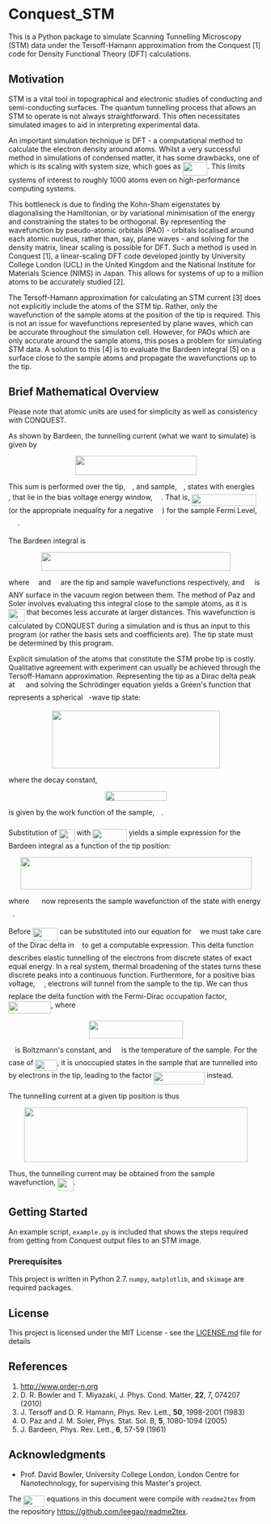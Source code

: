 # Conquest_STM

This is a Python package to simulate Scanning Tunnelling Microscopy (STM) data under the Tersoff-Hamann approximation from the Conquest [1] code for Density Functional Theory (DFT) calculations.

## Motivation

STM is a vital tool in topographical and electronic studies of conducting and semi-conducting surfaces. The quantum tunnelling process that allows an STM to operate is not always straightforward. This often necessitates simulated images to aid in interpreting experimental data.

An important simulation technique is DFT - a computational method to calculate the electron density around atoms. Whilst a very successful method in simulations of condensed matter, it has some drawbacks, one of which is its scaling with system size, which goes as <img src="https://rawgit.com/johanmcquillan/conquest_stm/master/svgs/3c5638d37c66029a01e04817cbad1d37.svg?invert_in_darkmode" align=middle width=48.557355pt height=26.70657pt/>. This limits systems of interest to roughly 1000 atoms even on high-performance computing systems.

This bottleneck is due to finding the Kohn-Sham eigenstates by diagonalising the Hamiltonian, or by variational minimisation of the energy and constraining the states to be orthogonal. By representing the wavefunction by pseudo-atomic orbitals (PAO) - orbitals localised around each atomic nucleus, rather than, say, plane waves - and solving for the density matrix, linear scaling is possible for DFT. Such a method is used in Conquest [1], a linear-scaling DFT code developed jointly by University College London (UCL) in the United Kingdom and the National Institute for Materials Science (NIMS) in Japan. This allows for systems of up to a million atoms to be accurately studied [2].

The Tersoff-Hamann approximation for calculating an STM current [3] does not explicitly include the atoms of the STM tip. Rather, only the wavefunction of the sample atoms at the position of the tip is required. This is not an issue for wavefunctions represented by plane waves, which can be accurate throughout the simulation cell. However, for PAOs which are only accurate around the sample atoms, this poses a problem for simulating STM data. A solution to this [4] is to evaluate the Bardeen integral [5] on a surface close to the sample atoms and propagate the wavefunctions up to the tip.

## Brief Mathematical Overview

Please note that atomic units are used for simplicity as well as consistency with CONQUEST.

As shown by Bardeen, the tunnelling current (what we want to simulate) is given by
<p align="center"><img src="https://rawgit.com/johanmcquillan/conquest_stm/master/svgs/2c5bc2bdbc18e99f66c7157c157089f9.svg?invert_in_darkmode" align=middle width=239.811pt height=38.38758pt/></p>

This sum is performed over the tip, <img src="https://rawgit.com/johanmcquillan/conquest_stm/master/svgs/07617f9d8fe48b4a7b3f523d6730eef0.svg?invert_in_darkmode" align=middle width=9.86799pt height=14.10255pt/>, and sample, <img src="https://rawgit.com/johanmcquillan/conquest_stm/master/svgs/b49211c7e49541e500c32b4d56d354dc.svg?invert_in_darkmode" align=middle width=9.132585pt height=14.10255pt/>, states with energies <img src="https://rawgit.com/johanmcquillan/conquest_stm/master/svgs/e76eead5067c5c0fdf70614a08ab0c95.svg?invert_in_darkmode" align=middle width=12.27039pt height=14.10255pt/>, that lie in the bias voltage energy window, <img src="https://rawgit.com/johanmcquillan/conquest_stm/master/svgs/a9a3a4a202d80326bda413b5562d5cd1.svg?invert_in_darkmode" align=middle width=13.192575pt height=22.38192pt/>. That is, <img src="https://rawgit.com/johanmcquillan/conquest_stm/master/svgs/8a5f6e4f652372d9bbf551ffd6d7f8dd.svg?invert_in_darkmode" align=middle width=127.215495pt height=22.38192pt/> (or the appropriate inequality for a negative <img src="https://rawgit.com/johanmcquillan/conquest_stm/master/svgs/a9a3a4a202d80326bda413b5562d5cd1.svg?invert_in_darkmode" align=middle width=13.192575pt height=22.38192pt/>) for the sample Fermi Level, <img src="https://rawgit.com/johanmcquillan/conquest_stm/master/svgs/391eb7f9ef426346bab88aabcda164f6.svg?invert_in_darkmode" align=middle width=17.705325pt height=14.10255pt/>.

The Bardeen integral is
<p align="center"><img src="https://rawgit.com/johanmcquillan/conquest_stm/master/svgs/941e8651fc1f6369950f358399533a79.svg?invert_in_darkmode" align=middle width=374.68695pt height=37.35204pt/></p>

where <img src="https://rawgit.com/johanmcquillan/conquest_stm/master/svgs/c91091e68f0e0113ff161179172813ac.svg?invert_in_darkmode" align=middle width=10.246995pt height=14.10255pt/> and <img src="https://rawgit.com/johanmcquillan/conquest_stm/master/svgs/7e3c241c2dec821bd6c6fbd314fe4762.svg?invert_in_darkmode" align=middle width=11.255475pt height=22.74591pt/> are the tip and sample wavefunctions respectively, and <img src="https://rawgit.com/johanmcquillan/conquest_stm/master/svgs/813cd865c037c89fcdc609b25c465a05.svg?invert_in_darkmode" align=middle width=11.82786pt height=22.38192pt/> is ANY surface in the vacuum region between them. The method of Paz and Soler involves evaluating this integral close to the sample atoms, as it is <img src="https://rawgit.com/johanmcquillan/conquest_stm/master/svgs/2de90df5ef3c9406edcd8e1d78a9e5e7.svg?invert_in_darkmode" align=middle width=31.75161pt height=24.56553pt/> that becomes less accurate at larger distances. This wavefunction is calculated by CONQUEST during a simulation and is thus an input to this program (or rather the basis sets and coefficients are). The tip state must be determined by this program.

Explicit simulation of the atoms that constitute the STM probe tip is costly. Qualitative agreement with experiment can usually be achieved through the Tersoff-Hamann approximation. Representing the tip as a Dirac delta peak at <img src="https://rawgit.com/johanmcquillan/conquest_stm/master/svgs/6423e0d54c2545769ad013e5f6a4cf94.svg?invert_in_darkmode" align=middle width=14.125155pt height=22.473pt/> and solving the Schrödinger equation yields a Green's function that represents a spherical <img src="https://rawgit.com/johanmcquillan/conquest_stm/master/svgs/6f9bad7347b91ceebebd3ad7e6f6f2d1.svg?invert_in_darkmode" align=middle width=7.6767405pt height=14.10255pt/>-wave tip state:
<p align="center"><img src="https://rawgit.com/johanmcquillan/conquest_stm/master/svgs/9bfdbaa8c533b512ad4107ffc190d94b.svg?invert_in_darkmode" align=middle width=331.9932pt height=113.807595pt/></p>

where the decay constant,
<p align="center"><img src="https://rawgit.com/johanmcquillan/conquest_stm/master/svgs/077a05818b3243b70fe48a1b3b31feec.svg?invert_in_darkmode" align=middle width=121.777095pt height=19.654965pt/></p>

is given by the work function of the sample, <img src="https://rawgit.com/johanmcquillan/conquest_stm/master/svgs/f50853d41be7d55874e952eb0d80c53e.svg?invert_in_darkmode" align=middle width=9.757935pt height=22.74591pt/>.


Substitution of <img src="https://rawgit.com/johanmcquillan/conquest_stm/master/svgs/84fa817903364a747cabef21126476d0.svg?invert_in_darkmode" align=middle width=30.740985pt height=24.56553pt/> with <img src="https://rawgit.com/johanmcquillan/conquest_stm/master/svgs/7bd3ed61c120134b1f6edf60f44cd32c.svg?invert_in_darkmode" align=middle width=67.53879pt height=24.56553pt/> yields a simple expression for the Bardeen integral as a function of the tip position:
<p align="center"><img src="https://rawgit.com/johanmcquillan/conquest_stm/master/svgs/565061f3a2762e9d87da52e3531160b3.svg?invert_in_darkmode" align=middle width=457.01205pt height=63.73719pt/></p>

where <img src="https://rawgit.com/johanmcquillan/conquest_stm/master/svgs/72f2218c93bfb88863a87d988cfcdb1a.svg?invert_in_darkmode" align=middle width=16.855245pt height=22.74591pt/> now represents the sample wavefunction of the state with energy <img src="https://rawgit.com/johanmcquillan/conquest_stm/master/svgs/9ae7733dac2b7b4470696ed36239b676.svg?invert_in_darkmode" align=middle width=7.6369095pt height=14.10255pt/>.

Before <img src="https://rawgit.com/johanmcquillan/conquest_stm/master/svgs/ee0de26e7f8622fc36aee8ce81bfbfaf.svg?invert_in_darkmode" align=middle width=49.783305pt height=24.56553pt/> can be substituted into our equation for <img src="https://rawgit.com/johanmcquillan/conquest_stm/master/svgs/21fd4e8eecd6bdf1a4d3d6bd1fb8d733.svg?invert_in_darkmode" align=middle width=8.4843pt height=22.38192pt/> we must take care of the Dirac delta in <img src="https://rawgit.com/johanmcquillan/conquest_stm/master/svgs/21fd4e8eecd6bdf1a4d3d6bd1fb8d733.svg?invert_in_darkmode" align=middle width=8.4843pt height=22.38192pt/> to get a computable expression. This delta function describes elastic tunnelling of the electrons from discrete states of exact equal energy. In a real system, thermal broadening of the states turns these discrete peaks into a continuous function. Furthermore, for a positive bias voltage, <img src="https://rawgit.com/johanmcquillan/conquest_stm/master/svgs/a9a3a4a202d80326bda413b5562d5cd1.svg?invert_in_darkmode" align=middle width=13.192575pt height=22.38192pt/>, electrons will tunnel from the sample to the tip. We can thus replace the delta function with the Fermi-Dirac occupation factor, <img src="https://rawgit.com/johanmcquillan/conquest_stm/master/svgs/c63e32227981794f696b8263edb42426.svg?invert_in_darkmode" align=middle width=83.672325pt height=24.56553pt/>, where
<p align="center"><img src="https://rawgit.com/johanmcquillan/conquest_stm/master/svgs/221a083892ea5917e0c9f4bb8c4f2bee.svg?invert_in_darkmode" align=middle width=186.1926pt height=34.61007pt/></p>

<img src="https://rawgit.com/johanmcquillan/conquest_stm/master/svgs/63bb9849783d01d91403bc9a5fea12a2.svg?invert_in_darkmode" align=middle width=9.041505pt height=22.74591pt/> is Boltzmann's constant, and <img src="https://rawgit.com/johanmcquillan/conquest_stm/master/svgs/2f118ee06d05f3c2d98361d9c30e38ce.svg?invert_in_darkmode" align=middle width=11.84502pt height=22.38192pt/> is the temperature of the sample. For the case of <img src="https://rawgit.com/johanmcquillan/conquest_stm/master/svgs/2b896cf26468d63c705295ac622e1c08.svg?invert_in_darkmode" align=middle width=43.26465pt height=22.38192pt/>, it is unoccupied states in the sample that are tunnelled into by electrons in the tip, leading to the factor <img src="https://rawgit.com/johanmcquillan/conquest_stm/master/svgs/240808c6aadbbbfad2108d0320585b2c.svg?invert_in_darkmode" align=middle width=100.74174pt height=24.56553pt/> instead. 

The tunnelling current at a given tip position is thus
<p align="center"><img src="https://rawgit.com/johanmcquillan/conquest_stm/master/svgs/d777fedd83e7062a62423228d3331c39.svg?invert_in_darkmode" align=middle width=441.1176pt height=108.15387pt/></p>

Thus, the tunnelling current may be obtained from the sample wavefunction, <img src="https://rawgit.com/johanmcquillan/conquest_stm/master/svgs/2de90df5ef3c9406edcd8e1d78a9e5e7.svg?invert_in_darkmode" align=middle width=31.75161pt height=24.56553pt/>.

## Getting Started

An example script, ```example.py``` is included that shows the steps required from getting from Conquest output files to an STM image.

### Prerequisites

This project is written in Python 2.7. ```numpy```, ```matplotlib```, and ```skimage``` are required packages.

## License

This project is licensed under the MIT License - see the [LICENSE.md](LICENSE.md) file for details

## References

1. <http://www.order-n.org>
2. D. R. Bowler and T. Miyazaki, J. Phys. Cond. Matter, **22**, 7, 074207 (2010)
3. J. Tersoff and D. R. Hamann, Phys. Rev. Lett., **50**, 1998-2001 (1983)
4. O. Paz and J. M. Soler, Phys. Stat. Sol. B, **5**, 1080-1094 (2005)
5. J. Bardeen, Phys. Rev. Lett., **6**, 57-59 (1961)

## Acknowledgments

* Prof. David Bowler, University College London, London Centre for Nanotechnology, for supervising this Master's project.

The <img src="https://rawgit.com/johanmcquillan/conquest_stm/master/svgs/c068b57af6b6fa949824f73dcb828783.svg?invert_in_darkmode" align=middle width=42.05817pt height=22.407pt/> equations in this document were compile with ```readme2tex``` from the repository <https://github.com/leegao/readme2tex>.
